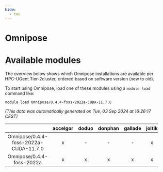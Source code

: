 ```yaml
---
hide:
  - toc
---
```


Omnipose
========

# Available modules


The overview below shows which Omnipose installations are available per HPC-UGent Tier-2cluster, ordered based on software version (new to old).

To start using Omnipose, load one of these modules using a `module load` command like:

```shell
module load Omnipose/0.4.4-foss-2022a-CUDA-11.7.0
```

*(This data was automatically generated on Tue, 03 Sep 2024 at 16:26:17 CEST)*  

| |accelgor|doduo|donphan|gallade|joltik|shinx|skitty|
| :---: | :---: | :---: | :---: | :---: | :---: | :---: | :---: |
|Omnipose/0.4.4-foss-2022a-CUDA-11.7.0|x|-|-|-|x|-|-|
|Omnipose/0.4.4-foss-2022a|x|x|x|x|x|-|x|
